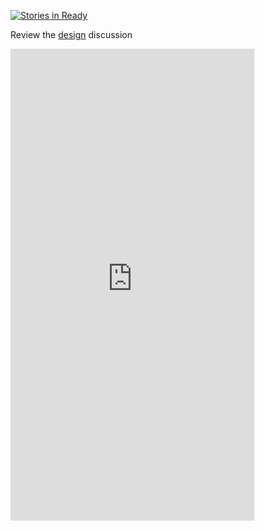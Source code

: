 [![Stories in Ready](https://badge.waffle.io/pcuci/meteor-santa.png?label=ready&title=Ready)](https://waffle.io/pcuci/meteor-santa)

Review the [design](design.md) discussion

<iframe src="https://marvelapp.com/f0ih0g?emb=1" width="390" height="755" allowTransparency="true" frameborder="0"></iframe>
